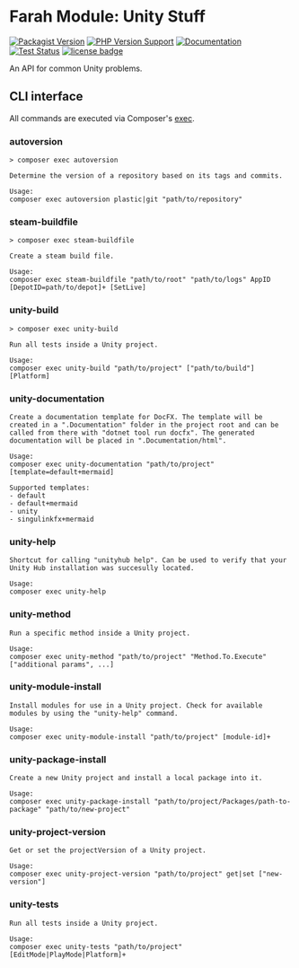 # Farah Module: Unity Stuff

[![Packagist Version](https://img.shields.io/packagist/v/slothsoft/unity)](https://packagist.org/packages/slothsoft/unity)
[![PHP Version Support](https://img.shields.io/packagist/php-v/slothsoft/unity)](https://www.php.net/)
[![Documentation](https://img.shields.io/badge/docs-reference-blue.svg)](https://faulo.github.io/slothsoft-unity/)
[![Test Status](../../actions/workflows/ci-tests.yml/badge.svg)](../../actions/workflows/ci-tests.yml)
[![license badge](https://img.shields.io/badge/license-MIT-green.svg)](LICENSE)

An API for common Unity problems.

## CLI interface

All commands are executed via Composer's [exec](https://getcomposer.org/doc/03-cli.md#exec).

### autoversion

```
> composer exec autoversion

Determine the version of a repository based on its tags and commits.
    
Usage:
composer exec autoversion plastic|git "path/to/repository"
```

### steam-buildfile

```
> composer exec steam-buildfile

Create a steam build file.
    
Usage:
composer exec steam-buildfile "path/to/root" "path/to/logs" AppID [DepotID=path/to/depot]+ [SetLive]
```

### unity-build

```
> composer exec unity-build

Run all tests inside a Unity project.
    
Usage:
composer exec unity-build "path/to/project" ["path/to/build"] [Platform]
```

### unity-documentation

```
Create a documentation template for DocFX. The template will be created in a ".Documentation" folder in the project root and can be called from there with "dotnet tool run docfx". The generated documentation will be placed in ".Documentation/html".
    
Usage:
composer exec unity-documentation "path/to/project" [template=default+mermaid]

Supported templates:
- default
- default+mermaid
- unity
- singulinkfx+mermaid
```

### unity-help

```
Shortcut for calling "unityhub help". Can be used to verify that your Unity Hub installation was succesully located.
    
Usage:
composer exec unity-help
```

### unity-method

```
Run a specific method inside a Unity project.
    
Usage:
composer exec unity-method "path/to/project" "Method.To.Execute" ["additional params", ...]
```

### unity-module-install

```
Install modules for use in a Unity project. Check for available modules by using the "unity-help" command.
    
Usage:
composer exec unity-module-install "path/to/project" [module-id]+
```

### unity-package-install

```
Create a new Unity project and install a local package into it.
    
Usage:
composer exec unity-package-install "path/to/project/Packages/path-to-package" "path/to/new-project"
```

### unity-project-version

```
Get or set the projectVersion of a Unity project.
    
Usage:
composer exec unity-project-version "path/to/project" get|set ["new-version"]
```

### unity-tests

```
Run all tests inside a Unity project.
    
Usage:
composer exec unity-tests "path/to/project" [EditMode|PlayMode|Platform]+
```